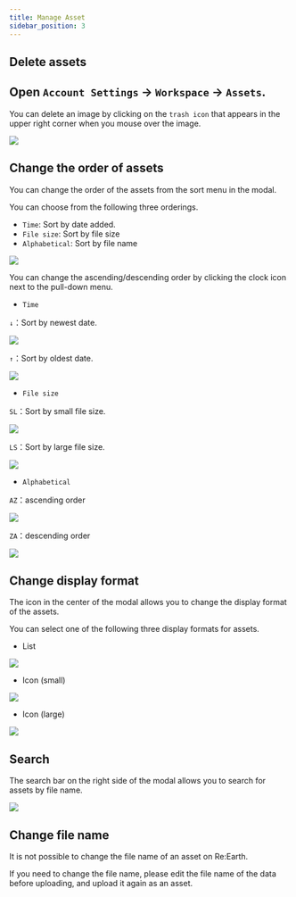 ```yaml
---
title: Manage Asset
sidebar_position: 3
---
```


## Delete  assets

## Open `Account Settings` -> `Workspace` -> `Assets`.

You can delete an image by clicking on the `trash icon` that appears in the upper right corner when you mouse over the image.

![](./img/3_001.png)

## Change the order of assets

You can change the order of the assets from the sort menu in the modal.

You can choose from the following three orderings.

- `Time`: Sort by date added.
- `File size`: Sort by file size
- `Alphabetical`: Sort by file name

![](./img/3_002.png)

You can change the ascending/descending order by clicking the clock icon next to the pull-down menu.

- `Time`

`↓`：Sort by newest date.

![](./img/3_003.png)

`↑`：Sort by oldest date.

![](./img/3_004.png)

- `File size`

`SL`：Sort by small file size.

![](./img/3_005.png)

`LS`：Sort by large file size.

![](./img/3_006.png)

- `Alphabetical`

`AZ`：ascending order

![](./img/3_007.png)

`ZA`：descending order

![](./img/3_008.png)

## Change display format

The icon in the center of the modal allows you to change the display format of the assets.

You can select one of the following three display formats for assets.

- List

![](./img/3_009.png)

- Icon (small)

![](./img/3_010.png)

- Icon (large)

![](./img/3_011.png)

## Search

The search bar on the right side of the modal allows you to search for assets by file name.

![](./img/3_012.png)

## Change file name

It is not possible to change the file name of an asset on Re:Earth.

If you need to change the file name, please edit the file name of the data before uploading, and upload it again as an asset.
